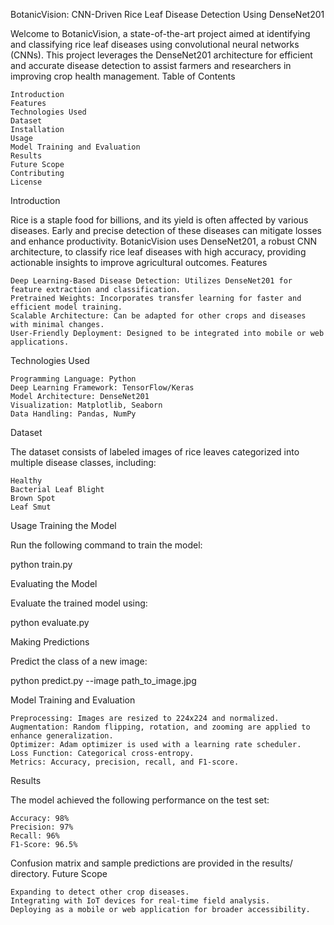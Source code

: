 BotanicVision: CNN-Driven Rice Leaf Disease Detection Using DenseNet201

Welcome to BotanicVision, a state-of-the-art project aimed at identifying and classifying rice leaf diseases using convolutional neural networks (CNNs). This project leverages the DenseNet201 architecture for efficient and accurate disease detection to assist farmers and researchers in improving crop health management.
Table of Contents

    Introduction
    Features
    Technologies Used
    Dataset
    Installation
    Usage
    Model Training and Evaluation
    Results
    Future Scope
    Contributing
    License

Introduction

Rice is a staple food for billions, and its yield is often affected by various diseases. Early and precise detection of these diseases can mitigate losses and enhance productivity. BotanicVision uses DenseNet201, a robust CNN architecture, to classify rice leaf diseases with high accuracy, providing actionable insights to improve agricultural outcomes.
Features

    Deep Learning-Based Disease Detection: Utilizes DenseNet201 for feature extraction and classification.
    Pretrained Weights: Incorporates transfer learning for faster and efficient model training.
    Scalable Architecture: Can be adapted for other crops and diseases with minimal changes.
    User-Friendly Deployment: Designed to be integrated into mobile or web applications.

Technologies Used

    Programming Language: Python
    Deep Learning Framework: TensorFlow/Keras
    Model Architecture: DenseNet201
    Visualization: Matplotlib, Seaborn
    Data Handling: Pandas, NumPy

Dataset

The dataset consists of labeled images of rice leaves categorized into multiple disease classes, including:

    Healthy
    Bacterial Leaf Blight
    Brown Spot
    Leaf Smut

Usage
Training the Model

Run the following command to train the model:

python train.py  

Evaluating the Model

Evaluate the trained model using:

python evaluate.py  

Making Predictions

Predict the class of a new image:

python predict.py --image path_to_image.jpg  

Model Training and Evaluation

    Preprocessing: Images are resized to 224x224 and normalized.
    Augmentation: Random flipping, rotation, and zooming are applied to enhance generalization.
    Optimizer: Adam optimizer is used with a learning rate scheduler.
    Loss Function: Categorical cross-entropy.
    Metrics: Accuracy, precision, recall, and F1-score.

Results

The model achieved the following performance on the test set:

    Accuracy: 98%
    Precision: 97%
    Recall: 96%
    F1-Score: 96.5%

Confusion matrix and sample predictions are provided in the results/ directory.
Future Scope

    Expanding to detect other crop diseases.
    Integrating with IoT devices for real-time field analysis.
    Deploying as a mobile or web application for broader accessibility.
